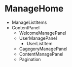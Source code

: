 # ManageHome
- ManageListItems
- ContentPanel
  - WelcomeManagePanel
  - UserManagePanel
    - UserListItem
  - CagegoryManagePanel
  - ContentManagePanel
  - Pagination